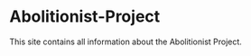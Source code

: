 Abolitionist-Project
====================

This site contains all information about the Abolitionist Project.
